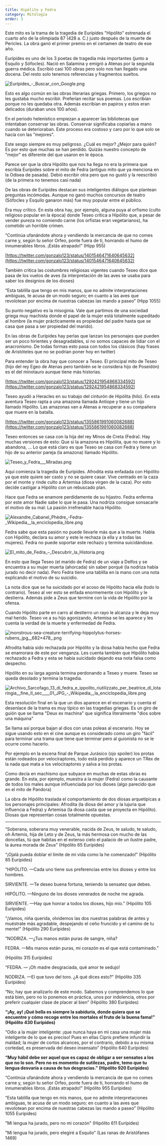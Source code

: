 ```yaml
---
title: Hipólito y Fedra
category: Mitología
order: 3
---
```


Este mito es la trama de la tragedia de Eurípides "Hipólito" estrenada el cuarto año de la olimpiada 87 (428 a. C.) justo después de la muerte de Pericles. La obra ganó el primer premio en el certamen de teatro de ese año.

Eurípides es uno de los 3 poetas de tragedia más importantes (junto a Esquilo y Sófocles). Nació en Salamina y emigró a Atenas por la segunda guerra médica. Escribió casi 100 obras pero solo nos han llegado una docena. Del resto solo tenemos referencias y fragmentos sueltos.

![Eurípides_-_Buscar_con_Google.png](Hipo%CC%81lito%201acaa39622354082b7e38c0c0386d6a4/Euripides_-_Buscar_con_Google.png)

Esto es algo común en las obras literarias griegas. Primero, los griegos no les gustaba mucho escribir. Preferían recitar sus poemas. Los escribían porque no les quedaba otra. Además escribían en papiros y estos eran delicados (duraban unos 100 años). 

En el periodo helenístico empiezan a aparecer las bibliotecas que intentaban conservar las obras. Conservar significaba copiarlas a mano cuando se deterioraban. Este proceso era costoso y caro por lo que solo se hacía con las "mejores".

Este sesgo siempre es muy peligroso. ¿Cuál es mejor? ¿Mejor para quién? Es por esto que muchas se han perdido. Quizás nuestro concepto de "mejor" es diferente del que usaron en le época.

Parece ser que la obra Hipólito que nos ha llega no era la primera que escribía Eurípides sobre el mito de Fedra (antiguo mito que ya menciona en la Odisea de pasada). Debió escribir otra pero que no gustó y la reescribió (de la primera no tenemos casi nada)

De las obras de Eurípides destacan sus inteligentes diálogos que plantean preguntas incómodas. Aunque no ganó muchos concursos de teatro (Sófocles y Esquilo ganaron más) fue muy popular entre el público. 

Era muy crítico. En esta obra hay, por ejemplo, alguna puya al orfismo (culto religioso popular en la época) donde Teseo crítica a Hipólito que, a pesar de vender pureza no comiendo carne (los orfistas eran vegetarianos), ha cometido un horrible crimen.

“Continúa ufanándote ahora y vendiendo la mercancía de que no comes carne y, según tu señor Orfeo, ponte fuera de ti, honrando el humo de innumerables libros. ¡Estás atrapado!” (Hipp 955)

[https://twitter.com/gonzalo123/status/1401546471640645632](https://twitter.com/gonzalo123/status/1401546471640645632)

También critica las costumbres religiosas vigentes cuando Teseo dice que pasa de los vuelos de aves (la interpretación de las aves se usaba para saber los designios de los dioses)

“Esta tablilla que tengo en mis manos, que no admite interpretaciones ambiguas, te acusa de un modo seguro; en cuanto a las aves que revolotean por encima de nuestras cabezas las mando a paseo” (Hipp 1055)

Su punto negativo es la misoginia. Vale que partimos de una sociedad griega muy machista donde el papel de la mujer está totalmente supeditado al hombre (la mujer prácticamente es propiedad del padre hasta que se casa que pasa a ser propiedad del marido).

En las obras de Eurípides hay perlas que lanzan los personajes que pueden ser un poco hirientes y desagradables, si no somos capaces de lidiar con el anacronismo. De todas formas esto pasa con todos los clásicos (hay frases de Aristóteles que no se podrían poner hoy en twitter)

Para entender la obra hay que conocer a Teseo. El principal mito de Teseo (hijo del rey Egeo de Atenas pero también se le considera hijo de Poseidón) es el del minotauro aunque tiene más historias.

[https://twitter.com/gonzalo123/status/1292421954868334592](https://twitter.com/gonzalo123/status/1292421954868334592)

Teseo ayudó a Heracles en su trabajo del cinturón de Hipólita (hilo). En esta aventura Teseo rapta a una amazona llamada Antíope y tiene un hijo llamado Hipólito. Las amazonas van a Atenas a recuperar a su compañera que muere en la batalla.

[https://twitter.com/gonzalo123/status/1355861991060082688](https://twitter.com/gonzalo123/status/1355861991060082688)

Teseo entonces se casa con la hija del rey Minos de Creta (Fedra). Hay muchas versiones de esto: Que si la amazona es Hipólita, que no muere y lo abandona, ... Lo que está claro es que Teseo se casa con Fedra y tiene un hijo de su anterior pareja (la amazona) llamado Hipólito.

![Teseo_y_Fedra___Miradas.png](Hipo%CC%81lito%201acaa39622354082b7e38c0c0386d6a4/Teseo_y_Fedra___Miradas.png)

Aquí comienza la tragedia de Eurípides. Afrodita esta enfadada con Hipólito ya que este quiere ser casto y no se quiere casar. Vive centrado en la caza por el monte y rinde culto a Artemisa (diosa virgen de la caza). Por esto decide castigar a Hipólito con un rebuscado plan.

Hace que Fedra se enamore perdidamente de su hijastro. Fedra enferma por este amor Nadie sabe lo que le pasa. Una nodriza consigue sonsacarle el motivo de su mal: La pasión irrefrenable hacia Hipólito.

![Alexandre_Cabanel_Phèdre_-_Fedra_-_Wikipedia__la_enciclopedia_libre.png](Hipo%CC%81lito%201acaa39622354082b7e38c0c0386d6a4/Alexandre_Cabanel_Phedre_-_Fedra_-_Wikipedia__la_enciclopedia_libre.png)

Fedra sabe que esta pasión no puede llevarle más que a la muerte. Habla con Hipólito, declara su amor y este le rechaza (a ella y a todas las mujeres). Fedra no puede soportar este rechazo y termina suicidándose.

![El_mito_de_Fedra_–_Descubrir_la_Historia.png](Hipo%CC%81lito%201acaa39622354082b7e38c0c0386d6a4/El_mito_de_Fedra__Descubrir_la_Historia.png)

En esto que llega Teseo (el marido de Fedra) de un viaje a Delfos y se encuentra a su mujer muerta (ahorcada) sin saber porqué (la nodriza había jurado no decir nada). Pero Fedra tiene una tablilla en la mano con una nota explicando el motivo de su suicidio.

La nota dice que se ha suicidado por el acoso de Hipólito hacia ella (todo lo contrario). Teseo al ver esto se enfada enormemente con Hipólito y le destierra. Además pide a Zeus que termine con la vida de Hipólito por la ofensa.

Cuando Hipólito parte en carro al destierro un rayo le alcanza y le deja muy mal herido. Teseo ve a su hijo agonizando, Artemisa se les aparece y les cuenta la verdad de la muerte y enfermedad de Fedra.

![monstrous-sea-creature-terrifying-hippolytus-horses-rubens_jpg__682×478_.png](Hipo%CC%81lito%201acaa39622354082b7e38c0c0386d6a4/monstrous-sea-creature-terrifying-hippolytus-horses-rubens_jpg__682478_.png)

Afrodita había sido rechazada por Hipólito y la diosa había hecho que Fedra se enamorara de este por venganza. Les cuenta también que Hipólito había rechazado a Fedra y esta se había suicidado dejando esa nota falsa como despecho. 

Hipólito en su larga agonía termina perdonando a Teseo y muere. Teseo se queda desolado y termina la tragedia.

![Archivo_Sarcofago_13_di_fedra_e_ippolito_riutilizzato_per_beatrice_di_lotaringia__fine_II_sec____01_JPG_-_Wikipedia__la_enciclopedia_libre.png](Hipo%CC%81lito%201acaa39622354082b7e38c0c0386d6a4/Archivo_Sarcofago_13_di_fedra_e_ippolito_riutilizzato_per_beatrice_di_lotaringia__fine_II_sec____01_JPG_-_Wikipedia__la_enciclopedia_libre.png)

Esta resolución final en la que un dios aparece en el escenario y cuenta el desenlace de la trama es muy típico en las tragedias griegas. Es un giro de guión que se llama "Deux ex machina" que significa literalmente "dios sobre una máquina"

Se llama así porque bajan al dios con unas poleas al escenario. Hoy se sigue usando esto en el cine aunque es considerado como un giro "fácil" para terminar una trama que tiene que terminar pero al guionista no se le ocurre como hacerlo. 

Por ejemplo en la escena final de Parque Jurásico (ojo spoiler) los protas están rodeados por velociraptores, todo está perdido y aparece un TRex de la nada que mata a los velociraptores y salva a los protas.

Como decía en machismo que subyace en muchas de estas obras es grande. En esta, por ejemplo, muestra a la mujer (Fedra) como la causante de todos los males aunque influenciada por los dioses (algo parecido que en el mito de Pandora)

La obra de Hipólito traslada el comportamiento de dos diosas arquetípicas a los personajes principales: Afrodita (la diosa del amor y la lujuria que influencia a Fedra) y Artemisa (la diosa casta que se proyecta en Hipólito). Diosas que representan cosas totalmente opuestas.

---

“Soberana, soberana muy venerable, nacida de Zeus, te saludo, te saludo, oh Ártemis, hija de Leto y de Zeus, la más hermosa con mucho de las doncellas, tú que habitas en el extenso cielo el palacio de un ilustre padre, la áurea morada de Zeus” (Hipólito 65 Eurípides)

“¡Ojalá pueda doblar el límite de mi vida como la he comenzado!” (Hipólito 85 Eurípides)

“HIPÓLITO. —Cada uno tiene sus preferencias entre los dioses y entre los hombres.

SIRVIENTE. —Te deseo buena fortuna, teniendo la sensatez que debes.

HIPÓLITO. —Ninguno de los dioses venerados de noche me agrada.

SIRVIENTE. —Hay que honrar a todos los dioses, hijo mío.” (Hipólito 105 Eurípides)

“¡Vamos, niña querida, olvidemos las dos nuestras palabras de antes y muéstrate más agradable, despejando el ceño fruncido y el camino de tu mente!” (Hipólito 290 Eurípides)

“NODRIZA. —¿Tus manos están puras de sangre, niña?

FEDRA. —Mis manos están puras, mi corazón es el que está contaminado.”

(Hipólito 315 Eurípides)

“FEDRA. — ¡Oh madre desgraciada, qué amor te sedujo!

NODRIZA. —El que tuvo del toro. ¿A qué dices esto?” (Hipólito 335 Eurípides)

“No; hay que analizarlo de este modo. Sabemos y comprendemos lo que está bien, pero no lo ponemos en práctica, unos por indolencia, otros por preferir cualquier clase de placer al bien” (Hipólito 380 Eurípides)

**“¡Ay, ay! ¡Qué bella es siempre la sabiduría, donde quiera que se encuentre y cómo recoge entre los mortales el fruto de la buena fama!” (Hipólito 430 Eurípides)**

“Odio a la mujer inteligente: ¡que nunca haya en mi casa una mujer más inteligente de lo que es preciso! Pues en ellas Cipris prefiere infundir la maldad; la mujer de cortos alcances, por el contrario, debido a su misma cortedad, es preservada del deseo insensato” (Hipólito 640 Eurípides)

**“Muy hábil debe ser aquel que es capaz de obligar a ser sensatos a los que no lo son. Pero no es momento de sutilezas, padre, temo que tu lengua desvaría a causa de tus desgracias.” (Hipólito 920 Eurípides)**

“Continúa ufanándote ahora y vendiendo la mercancía de que no comes carne y, según tu señor Orfeo, ponte fuera de ti, honrando el humo de innumerables libros. ¡Estás atrapado!” (Hipólito 955 Eurípides)

“Esta tablilla que tengo en mis manos, que no admite interpretaciones ambiguas, te acusa de un modo seguro; en cuanto a las aves que revolotean por encima de nuestras cabezas las mando a paseo” (Hipólito 1055 Eurípides)

"Mi lengua ha jurado, pero no mi corazón" (Hipólito 611 Eurípides)

"Mi lengua ha jurado, pero elegiré a Esquilo" (Las ranas de Aristófanes 1469)